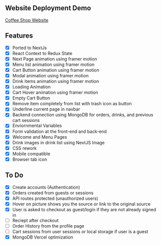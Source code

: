 ## Website Deployment Demo

[Coffee Shop Website](https://react-coffee-shop.vercel.app)

## Features

- [x] Ported to NextJs
- [x] React Context to Redux State
- [x] Next Page animation using framer motion
- [x] Menu list animation using framer motion
- [x] Cart Button animation using framer motion
- [x] Modal animation using framer motion
- [x] Drink items animation using framer motion
- [x] Loading Animation
- [x] Cart Hover animation using framer motion
- [x] Empty Cart Button
- [x] Remove item completely from list with trash icon as button
- [x] Underline current page in navbar
- [x] Backend connection using MongoDB for orders, drinks, and previous cart sessions
- [x] Enviornmental Variables
- [x] Form validation at the front-end and back-end
- [x] Welcome and Menu Pages
- [x] Drink images in drink list using NextJS Image
- [x] CSS rework
- [x] Mobile compatible
- [x] Browser tab icon

## To Do

- [x] Create accounts (Authentication)
- [x] Orders created from guests or sessions
- [x] API routes protected (unauthorized users)
- [x] Hover on picture shows you the source or link to the original source
- [x] User is asked to checkout as guest/login if they are not already signed in
- [ ] Reciept after checkout
- [ ] Order History from the profile page
- [ ] Cart sessions from user sessions or local storage if user is a guest
- [x] MongoDB Vercel optimization
